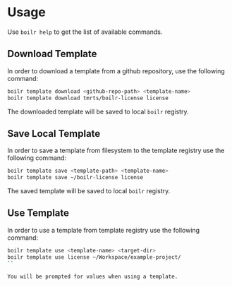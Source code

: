 # Usage
Use `boilr help` to get the list of available commands.

## Download Template
In order to download a template from a github repository, use the following command:

```bash
boilr template download <github-repo-path> <template-name>
boilr template download tmrts/boilr-license license
```

The downloaded template will be saved to local `boilr` registry.

## Save Local Template
In order to save a template from filesystem to the template registry use the following command:

```bash
boilr template save <template-path> <template-name>
boilr template save ~/boilr-license license
```

The saved template will be saved to local `boilr` registry.

## Use Template
In order to use a template from template registry use the following command:

```bash
boilr template use <template-name> <target-dir>
boilr template use license ~/Workspace/example-project/
``

You will be prompted for values when using a template.

